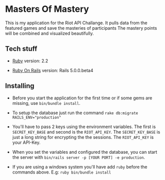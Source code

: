 # Masters Of Mastery

This is my application for the Riot API Challange. It pulls data from the featured games and save the masteries of participants
The mastery points will be combined and visualized beautifully.

## Tech stuff

* [Ruby](https://www.ruby-lang.org) version: 2.2

* [Ruby On Rails](http://rubyonrails.org/) version: Rails 5.0.0.beta4

## Installing

* Before you start the application for the first time or if some gems are missing, use `bin/bundle install`.

* To setup the database just run the command `rake db:migrate RAILS_ENV="production"`

* You'll have to pass 2 keys using the environment variables. The first is `SECRET_KEY_BASE` and second is the `RIOT_API_KEY`.
The `SECRET_KEY_BASE` is just a long string for encrypting the the sessions. The `RIOT_API_KEY` is your API-Key.

* When you set the variables and configured the database, you can
start the server with `bin/rails server -p [YOUR PORT] -e production`.

* If you are using a windows system you'll have add `ruby` before the commands above. E.g: `ruby bin/bundle install`
